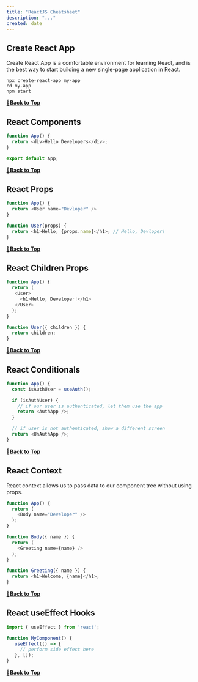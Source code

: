 ```yaml
--- 
title: "ReactJS Cheatsheet"
description: "..."
created: date
---
```


## Create React App

Create React App is a comfortable environment for learning React, and is the best way to start building a new single-page application in React.

```
npx create-react-app my-app
cd my-app
npm start
```

**[🔼Back to Top](#react-js-for-developers)**

## React Components

```js
function App() {
  return <div>Hello Developers</div>;
}

export default App;
```

**[🔼Back to Top](#react-js-for-developers)**

## React Props

```js
function App() {
  return <User name="Devloper" />
}

function User(props) {
  return <h1>Hello, {props.name}</h1>; // Hello, Devloper!
}
```

**[🔼Back to Top](#react-js-for-developers)**

## React Children Props

```js
function App() {
  return (
   <User>
     <h1>Hello, Developer!</h1>
   </User>
  );
}

function User({ children }) {
  return children;
}
```

**[🔼Back to Top](#react-js-for-developers)**

## React Conditionals

```js
function App() {
  const isAuthUser = useAuth();

  if (isAuthUser) {
    // if our user is authenticated, let them use the app
    return <AuthApp />;
  }

  // if user is not authenticated, show a different screen
  return <UnAuthApp />;
}
```

**[🔼Back to Top](#react-js-for-developers)**

## React Context

React context allows us to pass data to our component tree without using props.

```js
function App() {
  return (
    <Body name="Developer" />
  );
}

function Body({ name }) {
  return (
    <Greeting name={name} />
  );
}

function Greeting({ name }) {
  return <h1>Welcome, {name}</h1>;
}
```

**[🔼Back to Top](#react-js-for-developers)**

## React useEffect Hooks

```js
import { useEffect } from 'react';

function MyComponent() {
   useEffect(() => {
     // perform side effect here
   }, []);
}
```

**[🔼Back to Top](#react-js-for-developers)**

